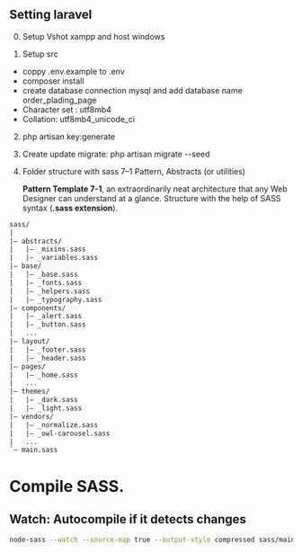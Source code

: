 ## Setting laravel

0. Setup Vshot xampp and host windows

1. Setup src
  - coppy .env.example to .env
  - composer install
  - create database connection mysql and add database name order_plading_page
  - Character set : utf8mb4
  - Collation: utf8mb4_unicode_ci

2. php artisan key:generate

3. Create update migrate: php artisan migrate --seed

4. Folder structure with sass 7–1 Pattern, Abstracts (or utilities)

   **Pattern Template 7-1**, an extraordinarily neat architecture that any Web Designer can understand at a glance. Structure with the help of SASS syntax (**.sass extension**).

``` txt
sass/                    
|    
|– abstracts/                   
|   |– _mixins.sass     
|   |– _variables.sass   
|– base/              
|   |– _base.sass   
|   |– _fonts.sass   
|   |– _helpers.sass
|   |– _typography.sass
|– components/   
|   |– _alert.sass     
|   |– _button.sass        
|   ...
|– layout/                
|   |– _footer.sass
|   |– _header.sass
|– pages/                
|   |– _home.sass        
|   ...
|– themes/                
|   |– _dark.sass        
|   |– _light.sass     
|– vendors/                
|   |– _normalize.sass       
|   |– _owl-carousel.sass
|   ...
`– main.sass             
```

# Compile SASS.

## Watch: Autocompile if it detects changes 

``` bash
node-sass --watch --source-map true --output-style compressed sass/main.sass css/main.css
```
